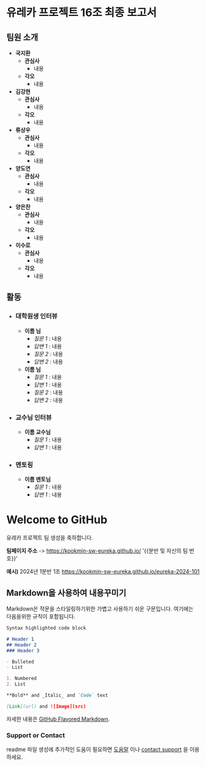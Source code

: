 # 유레카 프로젝트 16조 최종 보고서

## 팀원 소개
- **국지환**
  - **관심사**
    - 내용
  - **각오**
    - 내용
- **김강현**
  - **관심사**
    - 내용
  - **각오**
    - 내용
- **류상우**
  - **관심사**
    - 내용
  - **각오**
    - 내용
- **양도연**
  - **관심사**
    - 내용
  - **각오**
    - 내용
- **양은찬**
  - **관심사**
    - 내용
  - **각오**
    - 내용
- **이수로**
  - **관심사**
    - 내용
  - **각오**
    - 내용
## 활동
  - ### 대학원생 인터뷰
    - **이름 님**
      - *질문 1* : 내용
      - *답변 1* : 내용
      - *질문 2* : 내용
      - *답변 2* : 내용
    - **이름 님**
      - *질문 1* : 내용
      - *답변 1* : 내용
      - *질문 2* : 내용
      - *답변 2* : 내용
  - ### 교수님 인터뷰
    - **이름 교수님**
      - *질문 1* : 내용
      - *답변 1* : 내용
  - ### 멘토링
    - **이름 멘토님**
      - *질문 1* : 내용
      - *답변 1* : 내용

# Welcome to GitHub

유레카 프로젝트 팀 생성을 축하합니다.

**팀페이지 주소** -> https://kookmin-sw-eureka.github.io/ '{{분반 및 자신의 팀 번호}}'

**예시)** 2024년 1분반 1조  https://kookmin-sw-eureka.github.io/eureka-2024-101

## Markdown을 사용하여 내용꾸미기

Markdown은 작문을 스타일링하기위한 가볍고 사용하기 쉬운 구문입니다. 여기에는 다음을위한 규칙이 포함됩니다.

```markdown
Syntax highlighted code block

# Header 1
## Header 2
### Header 3

- Bulleted
- List

1. Numbered
2. List

**Bold** and _Italic_ and `Code` text

[Link](url) and ![Image](src)
```

자세한 내용은 [GitHub Flavored Markdown](https://guides.github.com/features/mastering-markdown/).

### Support or Contact

readme 파일 생성에 추가적인 도움이 필요하면 [도움말](https://help.github.com/articles/about-readmes/) 이나 [contact support](https://github.com/contact) 을 이용하세요.
